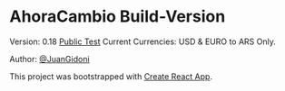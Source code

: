 # AhoraCambio Build-Version

Version: 0.18
[Public Test](https://ahoracambio.netlify.com/)
Current Currencies: USD & EURO to ARS Only.

Author: [@JuanGidoni](https://github.com/JuanGidoni)


This project was bootstrapped with [Create React App](https://github.com/facebook/create-react-app).
